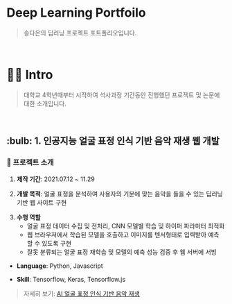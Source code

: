 # Deep Learning Portfoilo
> 송다은의 딥러닝 프로젝트 포트폴리오입니다.

<br />

# 🙋‍♀️ Intro
> 대학교 4학년때부터 시작하여 석사과정 기간동안 진행했던 프로젝트 및 논문에 대한 소개입니다.

<br />

<h2>:bulb: 1. 인공지능 얼굴 표정 인식 기반 음악 재생 웹 개발 </h2>

### :page_with_curl: 프로젝트 소개

1. **제작 기간**: 2021.07.12 ~ 11.29 </p>
2. **개발 목적**: 얼굴 표정을 분석하여 사용자의 기분에 맞는 음악을 들을 수 있는 딥러닝 기반 웹 사이트 구현 </p>
3. **수행 역할**
   * 얼굴 표정 데이터 수집 및 전처리, CNN 모델별 학습 및 하이퍼 파라미터 최적화
   * 웹 브라우저에서 학습된 모델을 호출하고 이미지를 텐서형태로 입력받아 예측할 수 있도록 구현
   * 잘못 분류되는 얼굴 표정 재학습 및 모델의 예측 성능 검증 후 웹 서버에 서빙
- **Language**: Python, Javascript </p>
- **Skill**: Tensorflow, Keras, Tensorflow.js </p>
> 자세히 보기: [AI 얼굴 표정 인식 기반 음악 재생](https://github.com/yorsing/AI_Face-recognition_music)
